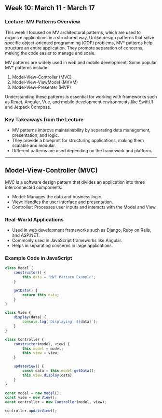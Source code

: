 ## Week 10: March 11 - March 17

### Lecture: MV Patterns Overview
This week I focused on MV architectural patterns, which are used to organize applications in a structured way. Unlike design patterns that solve specific object-oriented programming (OOP) problems, MV* patterns help structure an entire application. They promote separation of concerns, making the code easier to manage and scale.

MV patterns are widely used in web and mobile development. Some popular MV* patterns include:

1. Model-View-Controller (MVC)
2. Model-View-ViewModel (MVVM)
3. Model-View-Presenter (MVP)

Understanding these patterns is essential for working with frameworks such as React, Angular, Vue, and mobile development environments like SwiftUI and Jetpack Compose.

### Key Takeaways from the Lecture
- MV patterns improve maintainability by separating data management, presentation, and logic.
- They provide a blueprint for structuring applications, making them scalable and modular.
- Different patterns are used depending on the framework and platform.

---

## Model-View-Controller (MVC)
MVC is a software design pattern that divides an application into three interconnected components:

- Model: Manages the data and business logic.
- View: Handles the user interface and presentation.
- Controller: Processes user inputs and interacts with the Model and View.

### Real-World Applications
- Used in web development frameworks such as Django, Ruby on Rails, and ASP.NET.
- Commonly used in JavaScript frameworks like Angular.
- Helps in separating concerns in large applications.

### Example Code in JavaScript
```javascript
class Model {
    constructor() {
        this.data = "MVC Pattern Example";
    }

    getData() {
        return this.data;
    }
}

class View {
    display(data) {
        console.log(`Displaying: ${data}`);
    }
}

class Controller {
    constructor(model, view) {
        this.model = model;
        this.view = view;
    }

    updateView() {
        const data = this.model.getData();
        this.view.display(data);
    }
}

const model = new Model();
const view = new View();
const controller = new Controller(model, view);

controller.updateView();

